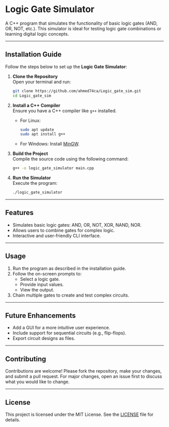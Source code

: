 
# Logic Gate Simulator

A C++ program that simulates the functionality of basic logic gates (AND, OR, NOT, etc.). This simulator is ideal for testing logic gate combinations or learning digital logic concepts.

---

## Installation Guide

Follow the steps below to set up the **Logic Gate Simulator**:

1. **Clone the Repository**  
   Open your terminal and run:
   ```bash
   git clone https://github.com/ahmed74ca/Logic_gate_sim.git
   cd Logic_gate_sim
   ```

2. **Install a C++ Compiler**  
   Ensure you have a C++ compiler like `g++` installed.  
   - For Linux:
     ```bash
     sudo apt update
     sudo apt install g++
     ```
   - For Windows: Install [MinGW](https://sourceforge.net/projects/mingw/).

3. **Build the Project**  
   Compile the source code using the following command:
   ```bash
   g++ -o logic_gate_simulator main.cpp
   ```

4. **Run the Simulator**  
   Execute the program:
   ```bash
   ./logic_gate_simulator
   ```

---

## Features

- Simulates basic logic gates: AND, OR, NOT, XOR, NAND, NOR.
- Allows users to combine gates for complex logic.
- Interactive and user-friendly CLI interface.

---

## Usage

1. Run the program as described in the installation guide.
2. Follow the on-screen prompts to:
   - Select a logic gate.
   - Provide input values.
   - View the output.
3. Chain multiple gates to create and test complex circuits.

---

## Future Enhancements

- Add a GUI for a more intuitive user experience.
- Include support for sequential circuits (e.g., flip-flops).
- Export circuit designs as files.

---

## Contributing

Contributions are welcome! Please fork the repository, make your changes, and submit a pull request. For major changes, open an issue first to discuss what you would like to change.

---

## License

This project is licensed under the MIT License. See the [LICENSE](LICENSE) file for details.
